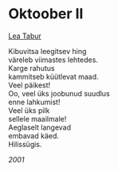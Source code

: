# Oktoober II

[Lea Tabur](./)

Kibuvitsa leegitsev hing  
väreleb viimastes lehtedes.  
Karge rahutus  
kammitseb küütlevat maad.  
Veel päikest!  
Oo, veel üks joobunud suudlus  
enne lahkumist!  
Veel üks pilk  
sellele maailmale!  
Aeglaselt langevad  
embavad käed.  
Hilissügis.

_2001_

